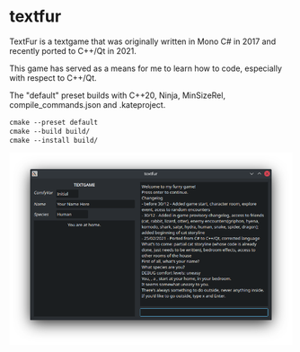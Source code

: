 # textfur

TextFur is a textgame that was originally written in Mono C# in 2017 and recently ported to C++/Qt in 2021.

This game has served as a means for me to learn how to code, especially with respect to C++/Qt.

The "default" preset builds with C++20, Ninja, MinSizeRel, compile_commands.json and .kateproject.

```
cmake --preset default
cmake --build build/
cmake --install build/
```

![](textfurinterface.png)
